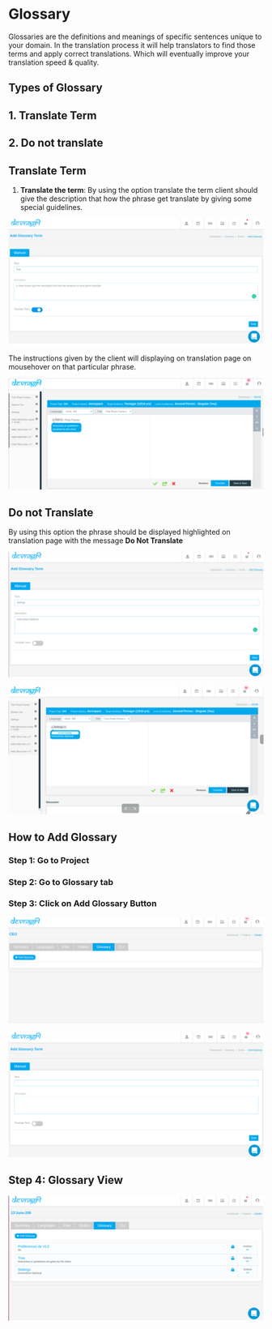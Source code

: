 # Glossary

Glossaries are the definitions and meanings of specific sentences unique to your domain. In the translation process it will help translators to find those terms and apply correct translations. Which will eventually improve your translation speed & quality.

## Types of Glossary

## 1. Translate Term

## 2. Do not translate

## Translate Term

1. **Translate the term**: By using the option translate the term client should give the description that how the phrase get translate by giving some special guidelines.

![alt text](./images/TranslateTerm.png)

   The instructions given by the client will displaying on translation page on mousehover on that particular phrase.

![alt text](./images/Instructiondisplay.png)

## Do not Translate

By using this option the phrase should be displayed highlighted on translation page with the message **Do Not Translate**

![alt text](./images/Donottrans.png)

![alt text](./images/donotdisp.png)

## How to Add Glossary

### Step 1: Go to Project

### Step 2: Go to Glossary tab

### Step 3: Click on Add Glossary Button

![alt text](./images/addglossary.png)

![alt text](./images/glossaryadd.png)

## Step 4: Glossary View

![alt text](./images/Glossaryview.png)
